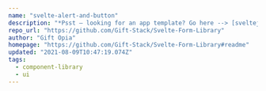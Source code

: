 ```yaml
---
name: "svelte-alert-and-button"
description: "*Psst — looking for an app template? Go here --> [sveltejs/template](https://github.com/sveltejs/template)*"
repo_url: "https://github.com/Gift-Stack/Svelte-Form-Library"
author: "Gift Opia"
homepage: "https://github.com/Gift-Stack/Svelte-Form-Library#readme"
updated: "2021-08-09T10:47:19.074Z"
tags: 
  - component-library
  - ui
---
```

